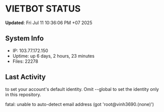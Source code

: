 # VIETBOT STATUS
**Updated**: Fri Jul 11 10:36:06 PM +07 2025

## System Info
- IP: 103.77.172.150
- Uptime: up 6 days, 2 hours, 23 minutes
- Files: 22278

## Last Activity

to set your account's default identity.
Omit --global to set the identity only in this repository.

fatal: unable to auto-detect email address (got 'root@vinh3690.(none)')
